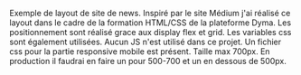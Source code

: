 Exemple de layout de site de news. Inspiré par le site Médium j'ai réalisé ce layout dans le cadre de la formation HTML/CSS de la plateforme Dyma.
Les positionnement sont réalisé grace aux display flex et grid. Les variables css sont également utilisées. Aucun JS n'est utilisé dans ce projet.
Un fichier css pour la partie responsive mobile est présent. Taille max 700px. En production il faudrai en faire un pour 500-700 et un en dessous de 500px.
